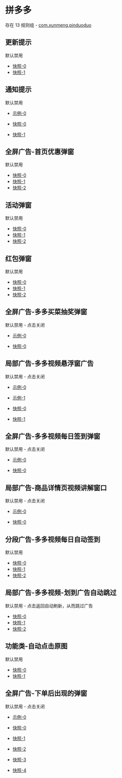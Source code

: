 # 拼多多

存在 13 规则组 - [com.xunmeng.pinduoduo](/src/apps/com.xunmeng.pinduoduo.ts)

## 更新提示

默认禁用

- [快照-0](https://i.gkd.li/i/12642017)
- [快照-1](https://i.gkd.li/i/13195645)

## 通知提示

默认禁用

- [示例-0](https://m.gkd.li/57941037/8f376a1e-750f-4677-af82-473f3522b67c)

- [快照-0](https://i.gkd.li/i/14109435)
- [快照-1](https://i.gkd.li/i/14549423)

## 全屏广告-首页优惠弹窗

默认禁用

- [快照-0](https://i.gkd.li/i/12642015)
- [快照-1](https://i.gkd.li/i/12642019)
- [快照-2](https://i.gkd.li/i/13761182)

## 活动弹窗

默认禁用

- [快照-0](https://i.gkd.li/i/12642032)
- [快照-1](https://i.gkd.li/i/12642038)
- [快照-2](https://i.gkd.li/i/13308175)

## 红包弹窗

默认禁用

- [快照-0](https://i.gkd.li/i/12642023)
- [快照-1](https://i.gkd.li/i/13625441)
- [快照-2](https://i.gkd.li/i/13669963)

## 全屏广告-多多买菜抽奖弹窗

默认禁用 - 点击关闭

- [示例-0](https://m.gkd.li/57941037/b6b638d0-9e99-4e4a-89ea-f2539a46cf56)

- [快照-0](https://i.gkd.li/i/12642053)

## 局部广告-多多视频悬浮窗广告

默认禁用 - 点击关闭

- [示例-0](https://m.gkd.li/57941037/bfe9f8d5-2c13-4dbf-a0b3-a8347068afa6)
- [示例-1](https://m.gkd.li/57941037/bfe9f8d5-2c13-4dbf-a0b3-a8347068afa6)

- [快照-0](https://i.gkd.li/i/12642058)
- [快照-1](https://i.gkd.li/i/12642058)

## 全屏广告-多多视频每日签到弹窗

默认禁用 - 点击关闭

- [示例-0](https://m.gkd.li/57941037/29876836-b365-48c0-b129-4560ca193776)

- [快照-0](https://i.gkd.li/i/13804657)

## 局部广告-商品详情页视频讲解窗口

默认禁用 - 点击关闭

- [示例-0](https://m.gkd.li/57941037/560162d0-940d-413a-8f2e-e40c21c976e2)

- [快照-0](https://i.gkd.li/i/14549415)

## 分段广告-多多视频每日自动签到

默认禁用

- [快照-0](https://i.gkd.li/i/13201422)
- [快照-1](https://i.gkd.li/i/13372677)
- [快照-2](https://i.gkd.li/i/13205634)

## 局部广告-多多视频-划到广告自动跳过

默认禁用 - 点击返回自动刷新，从而跳过广告

- [快照-0](https://i.gkd.li/i/13446291)
- [快照-1](https://i.gkd.li/i/13791119)
- [快照-2](https://i.gkd.li/i/13852257)

## 功能类-自动点击原图

默认禁用

- [快照-0](https://i.gkd.li/i/13925378)
- [快照-1](https://i.gkd.li/i/13925380)

## 全屏广告-下单后出现的弹窗

默认禁用 - 点击关闭

- [示例-0](https://m.gkd.li/57941037/abc035bb-0d18-4711-b64c-a5319dd2191d)

- [快照-0](https://i.gkd.li/i/13927594)
- [快照-1](https://i.gkd.li/i/14434154)
- [快照-2](https://i.gkd.li/i/14456017)
- [快照-3](https://i.gkd.li/i/13308175)
- [快照-4](https://i.gkd.li/i/14549422)
